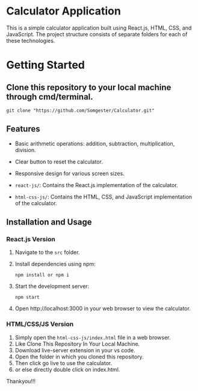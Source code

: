 # Calculator Application

This is a simple calculator application built using React.js, HTML, CSS, and JavaScript. The project structure consists of separate folders for each of these technologies.

# Getting Started
  ## Clone this repository to your local machine through cmd/terminal.
    git clone "https://github.com/Somgester/Calculator.git"

## Features

- Basic arithmetic operations: addition, subtraction, multiplication, division.
- Clear button to reset the calculator.
- Responsive design for various screen sizes.


- `react-js/`: Contains the React.js implementation of the calculator.
- `html-css-js/`: Contains the HTML, CSS, and JavaScript implementation of the calculator.

## Installation and Usage

### React.js Version

1. Navigate to the `src` folder.
2. Install dependencies using npm:

    ```
    npm install or npm i
    ```

3. Start the development server:

    ```
    npm start
    ```

4. Open http://localhost:3000 in your web browser to view the calculator.

### HTML/CSS/JS Version

1. Simply open the `html-css-js/index.html` file in a web browser.
2. Like Clone This Repository In Your Local Machine.
3. Download live-server extension in your vs code.
4. Open the folder in which you cloned this repository.
5. Then click go live to use the calculator.
6. or else directly double click on index.html.


Thankyou!!!
